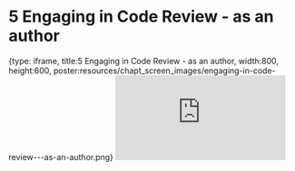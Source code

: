 # 5 Engaging in Code Review - as an author
 
{type: iframe, title:5 Engaging in Code Review - as an author, width:800, height:600, poster:resources/chapt_screen_images/engaging-in-code-review---as-an-author.png}
![](https://jhudatascience.org/Adv_Reproducibility_in_Cancer_Informatics/no_toc/engaging-in-code-review---as-an-author.html)
 

 
